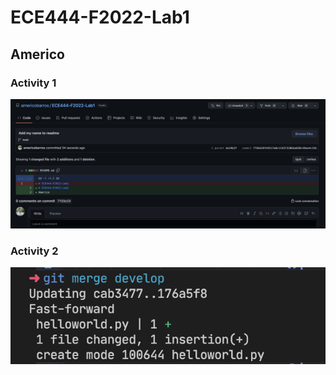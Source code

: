 # ECE444-F2022-Lab1
## Americo
### Activity 1
![Screeenshot of Repo](screenshot.png)
### Activity 2
![Scrrenshot of Merge](screenshotMerge.png)